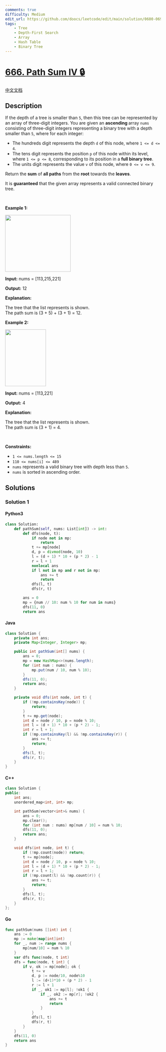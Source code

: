 ```yaml
---
comments: true
difficulty: Medium
edit_url: https://github.com/doocs/leetcode/edit/main/solution/0600-0699/0666.Path%20Sum%20IV/README_EN.md
tags:
    - Tree
    - Depth-First Search
    - Array
    - Hash Table
    - Binary Tree
---
```


<!-- problem:start -->

# [666. Path Sum IV 🔒](https://leetcode.com/problems/path-sum-iv)

[中文文档](/solution/0600-0699/0666.Path%20Sum%20IV/README.md)

## Description

<!-- description:start -->

<p>If the depth of a tree is smaller than <code>5</code>, then this tree can be represented by an array of three-digit integers. You are given an <strong>ascending </strong>array <code>nums</code> consisting of three-digit integers representing a binary tree with a depth smaller than <code>5</code>, where for each integer:</p>

<ul>
	<li>The hundreds digit represents the depth <code>d</code> of this node, where <code>1 &lt;= d &lt;= 4</code>.</li>
	<li>The tens digit represents the position <code>p</code> of this node within its level, where <code>1 &lt;= p &lt;= 8</code>, corresponding to its position in a <strong>full binary tree</strong>.</li>
	<li>The units digit represents the value <code>v</code> of this node, where <code>0 &lt;= v &lt;= 9</code>.</li>
</ul>

<p>Return the <strong>sum</strong> of <strong>all paths</strong> from the <strong>root</strong> towards the <strong>leaves</strong>.</p>

<p>It is <strong>guaranteed</strong> that the given array represents a valid connected binary tree.</p>

<p>&nbsp;</p>
<p><strong class="example">Example 1:</strong></p>

<p><img alt="" src="https://fastly.jsdelivr.net/gh/doocs/leetcode@main/solution/0600-0699/0666.Path%20Sum%20IV/images/pathsum4-1-tree.jpg" style="width: 212px; height: 183px;" /></p>

<div class="example-block">
<p><strong>Input:</strong> <span class="example-io">nums = [113,215,221]</span></p>

<p><strong>Output:</strong> <span class="example-io">12</span></p>

<p><strong>Explanation:</strong></p>

<p>The tree that the list represents is shown.<br />
The path sum is (3 + 5) + (3 + 1) = 12.</p>
</div>

<p><strong class="example">Example 2:</strong></p>

<p><img alt="" src="https://fastly.jsdelivr.net/gh/doocs/leetcode@main/solution/0600-0699/0666.Path%20Sum%20IV/images/pathsum4-2-tree.jpg" style="width: 132px; height: 183px;" /></p>

<div class="example-block">
<p><strong>Input:</strong> <span class="example-io">nums = [113,221]</span></p>

<p><strong>Output:</strong> <span class="example-io">4</span></p>

<p><strong>Explanation:</strong></p>

<p>The tree that the list represents is shown.&nbsp;<br />
The path sum is (3 + 1) = 4.</p>
</div>

<p>&nbsp;</p>
<p><strong>Constraints:</strong></p>

<ul>
	<li><code>1 &lt;= nums.length &lt;= 15</code></li>
	<li><code>110 &lt;= nums[i] &lt;= 489</code></li>
	<li><code>nums</code> represents a valid binary tree with depth less than <code>5</code>.</li>
	<li><code>nums</code> is sorted in ascending order.</li>
</ul>

<!-- description:end -->

## Solutions

<!-- solution:start -->

### Solution 1

<!-- tabs:start -->

#### Python3

```python
class Solution:
    def pathSum(self, nums: List[int]) -> int:
        def dfs(node, t):
            if node not in mp:
                return
            t += mp[node]
            d, p = divmod(node, 10)
            l = (d + 1) * 10 + (p * 2) - 1
            r = l + 1
            nonlocal ans
            if l not in mp and r not in mp:
                ans += t
                return
            dfs(l, t)
            dfs(r, t)

        ans = 0
        mp = {num // 10: num % 10 for num in nums}
        dfs(11, 0)
        return ans
```

#### Java

```java
class Solution {
    private int ans;
    private Map<Integer, Integer> mp;

    public int pathSum(int[] nums) {
        ans = 0;
        mp = new HashMap<>(nums.length);
        for (int num : nums) {
            mp.put(num / 10, num % 10);
        }
        dfs(11, 0);
        return ans;
    }

    private void dfs(int node, int t) {
        if (!mp.containsKey(node)) {
            return;
        }
        t += mp.get(node);
        int d = node / 10, p = node % 10;
        int l = (d + 1) * 10 + (p * 2) - 1;
        int r = l + 1;
        if (!mp.containsKey(l) && !mp.containsKey(r)) {
            ans += t;
            return;
        }
        dfs(l, t);
        dfs(r, t);
    }
}
```

#### C++

```cpp
class Solution {
public:
    int ans;
    unordered_map<int, int> mp;

    int pathSum(vector<int>& nums) {
        ans = 0;
        mp.clear();
        for (int num : nums) mp[num / 10] = num % 10;
        dfs(11, 0);
        return ans;
    }

    void dfs(int node, int t) {
        if (!mp.count(node)) return;
        t += mp[node];
        int d = node / 10, p = node % 10;
        int l = (d + 1) * 10 + (p * 2) - 1;
        int r = l + 1;
        if (!mp.count(l) && !mp.count(r)) {
            ans += t;
            return;
        }
        dfs(l, t);
        dfs(r, t);
    }
};
```

#### Go

```go
func pathSum(nums []int) int {
	ans := 0
	mp := make(map[int]int)
	for _, num := range nums {
		mp[num/10] = num % 10
	}
	var dfs func(node, t int)
	dfs = func(node, t int) {
		if v, ok := mp[node]; ok {
			t += v
			d, p := node/10, node%10
			l := (d+1)*10 + (p * 2) - 1
			r := l + 1
			if _, ok1 := mp[l]; !ok1 {
				if _, ok2 := mp[r]; !ok2 {
					ans += t
					return
				}
			}
			dfs(l, t)
			dfs(r, t)
		}
	}
	dfs(11, 0)
	return ans
}
```

<!-- tabs:end -->

<!-- solution:end -->

<!-- problem:end -->
